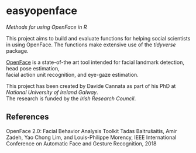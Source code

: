 # easyopenface
*Methods for using OpenFace in R*

This project aims to build and evaluate functions for helping social scientists in using OpenFace. The functions make extensive use of the *tidyverse* package.

[OpenFace](https://github.com/TadasBaltrusaitis/OpenFace) is a state-of-the art tool intended for facial landmark detection, head pose estimation,  
facial action unit recognition, and eye-gaze estimation.  
 
This project has been created by Davide Cannata as part of his PhD at *National University of Ireland Galway*.  
The research is funded by the *Irish Research Council*.

## References
OpenFace 2.0: Facial Behavior Analysis Toolkit Tadas Baltrušaitis, Amir Zadeh, Yao Chong Lim, and Louis-Philippe Morency, IEEE International Conference on Automatic Face and Gesture Recognition, 2018

